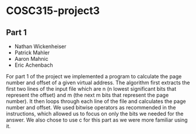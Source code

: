 # COSC315-project3
## Part 1

- Nathan Wickenheiser
- Patrick Mahler
- Aaron Mahnic
- Eric Achenbach

For part 1 of the project we implemented a program to calculate the page number and offset of a given virtual address. The algorithm first extracts the first two lines of the input file which are n (n lowest significant bits that represent the offset) and m (the next m bits that represent the page number). It then loops through each line of the file and calculates the page number and offset. We used bitwise operators as recommended in the instructions, which allowed us to focus on only the bits we needed for the answer. We also chose to use c for this part as we were more familiar using it. 
